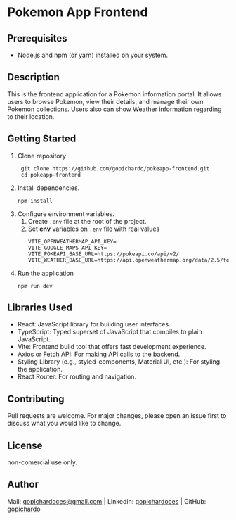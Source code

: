 # Pokemon App Frontend

## Prerequisites
* Node.js and npm (or yarn) installed on your system.

## Description

This is the frontend application for a Pokemon information portal. It allows users to browse Pokemon, view their details, and manage their own Pokemon collections. Users also can show Weather information regarding to their location. 

## Getting Started
1. Clone repository
   ```shell
    git clone https://github.com/gopichardo/pokeapp-frontend.git
    cd pokeapp-frontend
   ``` 
2. Install dependencies.
    ```shell
    npm install
    ```
3. Configure environment variables.
   1. Create `.env` file at the root of the project.
   2. Set **env** variables on `.env` file with real values
        ```shell
        VITE_OPENWEATHERMAP_API_KEY=
        VITE_GOOGLE_MAPS_API_KEY=
        VITE_POKEAPI_BASE_URL=https://pokeapi.co/api/v2/
        VITE_WEATHER_BASE_URL=https://api.openweathermap.org/data/2.5/forecast
        ```
4. Run the application
    ```shell
    npm run dev
    ```

## Libraries Used
* React: JavaScript library for building user interfaces.
* TypeScript: Typed superset of JavaScript that compiles to plain JavaScript.
* Vite: Frontend build tool that offers fast development experience.
* Axios or Fetch API: For making API calls to the backend.
* Styling Library (e.g., styled-components, Material UI, etc.): For styling the application.
* React Router: For routing and navigation.

## Contributing
Pull requests are welcome. For major changes, please open an issue first to discuss what you would like to change.

## License
non-comercial use only.

## Author
Mail: [gopichardoces@gmail.com](gopichardoces@gmail.com) | Linkedin: [gopichardoces](https://www.linkedin.com/in/gopichardoces/) | GitHub: [gopichardo](https://github.com/gopichardo)
